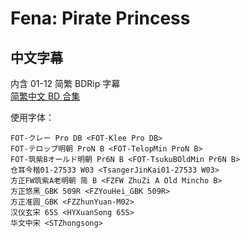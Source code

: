 # Fena: Pirate Princess

## 中文字幕

内含 01-12 简繁 BDRip 字幕  
[简繁中文 BD 合集](https://github.com/Nekomoekissaten-SUB/Nekomoekissaten-MIR-Subs/releases/download/subtitle_pkg/Fena_BD_zho.7z)

使用字体：
```
FOT-クレー Pro DB <FOT-Klee Pro DB>
FOT-テロップ明朝 ProN B <FOT-TelopMin ProN B>
FOT-筑紫Bオールド明朝 Pr6N B <FOT-TsukuBOldMin Pr6N B>
仓耳今楷01-27533 W03 <TsangerJinKai01-27533 W03>
方正FW筑紫A老明朝 简 B <FZFW ZhuZi A Old Mincho B>
方正悠黑_GBK 509R <FZYouHei_GBK 509R>
方正准圆_GBK <FZZhunYuan-M02>
汉仪玄宋 65S <HYXuanSong 65S>
华文中宋 <STZhongsong>
```